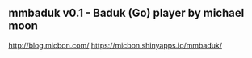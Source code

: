 ## mmbaduk v0.1 - Baduk (Go) player by michael moon 
http://blog.micbon.com/
https://micbon.shinyapps.io/mmbaduk/
